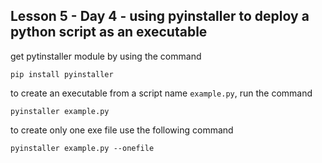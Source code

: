 ## Lesson 5 - Day 4 - using pyinstaller to deploy a python script as an executable

get pytinstaller module by using the command
```
pip install pyinstaller
```

to create an executable from a script name ```example.py```, run the command
```
pyinstaller example.py
```

to create only one exe file use the following command
```
pyinstaller example.py --onefile
```